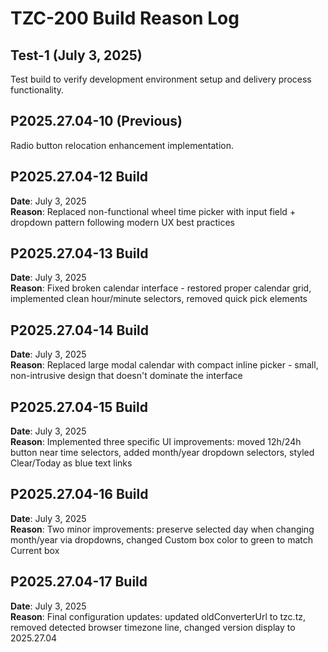 # TZC-200 Build Reason Log

## Test-1 (July 3, 2025)
Test build to verify development environment setup and delivery process functionality.

## P2025.27.04-10 (Previous)
Radio button relocation enhancement implementation.


## P2025.27.04-12 Build
**Date**: July 3, 2025  
**Reason**: Replaced non-functional wheel time picker with input field + dropdown pattern following modern UX best practices



## P2025.27.04-13 Build
**Date**: July 3, 2025  
**Reason**: Fixed broken calendar interface - restored proper calendar grid, implemented clean hour/minute selectors, removed quick pick elements


## P2025.27.04-14 Build
**Date**: July 3, 2025  
**Reason**: Replaced large modal calendar with compact inline picker - small, non-intrusive design that doesn't dominate the interface


## P2025.27.04-15 Build
**Date**: July 3, 2025  
**Reason**: Implemented three specific UI improvements: moved 12h/24h button near time selectors, added month/year dropdown selectors, styled Clear/Today as blue text links


## P2025.27.04-16 Build
**Date**: July 3, 2025  
**Reason**: Two minor improvements: preserve selected day when changing month/year via dropdowns, changed Custom box color to green to match Current box


## P2025.27.04-17 Build
**Date**: July 3, 2025  
**Reason**: Final configuration updates: updated oldConverterUrl to tzc.tz, removed detected browser timezone line, changed version display to 2025.27.04

